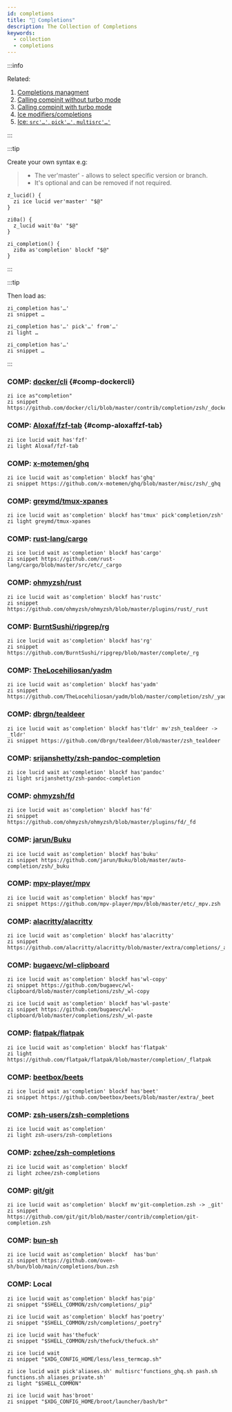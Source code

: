 ```yaml
---
id: completions
title: "🔺 Completions"
description: The Collection of Completions
keywords:
  - collection
  - completions
---
```


:::info

Related:

1. [Completions managment](/docs/guides/commands#completions-management)
2. [Calling compinit without turbo mode](/docs/guides/commands#calling-compinit-without-turbo-mode)
3. [Calling compinit with turbo mode](/docs/guides/commands#calling-compinit-with-turbo-mode)
4. [Ice modifiers/completions](/docs/guides/syntax/ice-modifiers#completions)
5. [Ice: `src'…'`, `pick'…'`, `multisrc'…'`](/docs/guides/syntax/ice#src-pick-multisrc)

:::

:::tip

Create your own syntax e.g:

> - The ver'master' - allows to select specific version or branch.
> - It's optional and can be removed if not required.

```shell showlinenumbers
z_lucid() {
  zi ice lucid ver'master' "$@"
}

zi0a() {
  z_lucid wait'0a' "$@"
}

zi_completion() {
  zi0a as'completion' blockf "$@"
}
```

:::

:::tip

Then load as:

```shell showlinenumbers
zi_completion has'…'
zi snippet …

zi_completion has'…' pick'…' from'…'
zi light …

zi_completion has'…'
zi snippet …
```

:::

### COMP: [docker/cli](https://github.com/docker/cli) {#comp-dockercli}

```shell showLineNumbers
zi ice as"completion"
zi snippet https://github.com/docker/cli/blob/master/contrib/completion/zsh/_docker
```

### COMP: [Aloxaf/fzf-tab](https://github.com/Aloxaf/fzf-tab) {#comp-aloxaffzf-tab}

```shell showLineNumbers
zi ice lucid wait has'fzf'
zi light Aloxaf/fzf-tab
```

### COMP: [x-motemen/ghq](https://github.com/x-motemen/ghq/blob/master/misc/zsh/_ghq)

```shell showLineNumbers
zi ice lucid wait as'completion' blockf has'ghq'
zi snippet https://github.com/x-motemen/ghq/blob/master/misc/zsh/_ghq
```

### COMP: [greymd/tmux-xpanes](https://github.com/greymd/tmux-xpanes)

```shell showLineNumbers
zi ice lucid wait as'completion' blockf has'tmux' pick'completion/zsh'
zi light greymd/tmux-xpanes
```

### COMP: [rust-lang/cargo](https://github.com/rust-lang/cargo/blob/master/src/etc/_cargo)

```shell showLineNumbers
zi ice lucid wait as'completion' blockf has'cargo'
zi snippet https://github.com/rust-lang/cargo/blob/master/src/etc/_cargo
```

### COMP: [ohmyzsh/rust](https://github.com/ohmyzsh/ohmyzsh/blob/master/plugins/rust/_rust)

```shell showLineNumbers
zi ice lucid wait as'completion' blockf has'rustc'
zi snippet https://github.com/ohmyzsh/ohmyzsh/blob/master/plugins/rust/_rust
```

### COMP: [BurntSushi/ripgrep/rg](https://github.com/BurntSushi/ripgrep/blob/master/complete/_rg)

```shell showLineNumbers
zi ice lucid wait as'completion' blockf has'rg'
zi snippet https://github.com/BurntSushi/ripgrep/blob/master/complete/_rg
```

### COMP: [TheLocehiliosan/yadm](https://github.com/TheLocehiliosan/yadm/blob/master/completion/zsh/_yadm)

```shell showLineNumbers
zi ice lucid wait as'completion' blockf has'yadm'
zi snippet https://github.com/TheLocehiliosan/yadm/blob/master/completion/zsh/_yadm
```

### COMP: [dbrgn/tealdeer](https://github.com/dbrgn/tealdeer/blob/master/zsh_tealdeer)

```shell showLineNumbers
zi ice lucid wait as'completion' blockf has'tldr' mv'zsh_tealdeer -> _tldr'
zi snippet https://github.com/dbrgn/tealdeer/blob/master/zsh_tealdeer
```

### COMP: [srijanshetty/zsh-pandoc-completion](https://github.com/srijanshetty/zsh-pandoc-completion)

```shell showLineNumbers
zi ice lucid wait as'completion' blockf has'pandoc'
zi light srijanshetty/zsh-pandoc-completion
```

### COMP: [ohmyzsh/fd](https://github.com/ohmyzsh/ohmyzsh/blob/master/plugins/fd/_fd)

```shell showLineNumbers
zi ice lucid wait as'completion' blockf has'fd'
zi snippet https://github.com/ohmyzsh/ohmyzsh/blob/master/plugins/fd/_fd
```

### COMP: [jarun/Buku](https://github.com/jarun/Buku/blob/master/auto-completion/zsh/_buku)

```shell showLineNumbers
zi ice lucid wait as'completion' blockf has'buku'
zi snippet https://github.com/jarun/Buku/blob/master/auto-completion/zsh/_buku
```

### COMP: [mpv-player/mpv](https://github.com/mpv-player/mpv/blob/master/etc/_mpv.zsh)

```shell showLineNumbers
zi ice lucid wait as'completion' blockf has'mpv'
zi snippet https://github.com/mpv-player/mpv/blob/master/etc/_mpv.zsh
```

### COMP: [alacritty/alacritty](https://github.com/alacritty/alacritty/blob/master/extra/completions/_alacritty)

```shell showLineNumbers
zi ice lucid wait as'completion' blockf has'alacritty'
zi snippet https://github.com/alacritty/alacritty/blob/master/extra/completions/_alacritty
```

### COMP: [bugaevc/wl-clipboard](https://github.com/bugaevc/wl-clipboard/blob/master/completions/zsh/)

```shell showLineNumbers
zi ice lucid wait as'completion' blockf has'wl-copy'
zi snippet https://github.com/bugaevc/wl-clipboard/blob/master/completions/zsh/_wl-copy

zi ice lucid wait as'completion' blockf has'wl-paste'
zi snippet https://github.com/bugaevc/wl-clipboard/blob/master/completions/zsh/_wl-paste
```

### COMP: [flatpak/flatpak](https://github.com/flatpak/flatpak/blob/master/completion/_flatpak)

```shell showLineNumbers
zi ice lucid wait as'completion' blockf has'flatpak'
zi light https://github.com/flatpak/flatpak/blob/master/completion/_flatpak
```

### COMP: [beetbox/beets](https://github.com/beetbox/beets/blob/master/extra/_beet)

```shell showLineNumbers
zi ice lucid wait as'completion' blockf has'beet'
zi snippet https://github.com/beetbox/beets/blob/master/extra/_beet
```

### COMP: [zsh-users/zsh-completions](https://github.com/zsh-users/zsh-completions)

```shell showLineNumbers
zi ice lucid wait as'completion'
zi light zsh-users/zsh-completions
```

### COMP: [zchee/zsh-completions](https://github.com/zchee/zsh-completions)

```shell showLineNumbers
zi ice lucid wait as'completion' blockf
zi light zchee/zsh-completions
```

### COMP: [git/git](https://github.com/git/git/blob/master/contrib/completion/git-completion.zsh)

```shell showLineNumbers
zi ice lucid wait as'completion' blockf mv'git-completion.zsh -> _git'
zi snippet https://github.com/git/git/blob/master/contrib/completion/git-completion.zsh
```

### COMP: [bun-sh](https://github.com/oven-sh/bun/blob/main/completions/bun.zsh)

```shell showLineNumbers
zi ice lucid wait as'completion' blockf  has'bun'
zi snippet https://github.com/oven-sh/bun/blob/main/completions/bun.zsh
```

### COMP: Local

```shell showLineNumbers
zi ice lucid wait as'completion' blockf has'pip'
zi snippet "$SHELL_COMMON/zsh/completions/_pip"

zi ice lucid wait as'completion' blockf has'poetry'
zi snippet "$SHELL_COMMON/zsh/completions/_poetry"

zi ice lucid wait has'thefuck'
zi snippet "$SHELL_COMMON/zsh/thefuck/thefuck.sh"

zi ice lucid wait
zi snippet "$XDG_CONFIG_HOME/less/less_termcap.sh"

zi ice lucid wait pick'aliases.sh' multisrc'functions_ghq.sh pash.sh functions.sh aliases_private.sh'
zi light "$SHELL_COMMON"

zi ice lucid wait has'broot'
zi snippet "$XDG_CONFIG_HOME/broot/launcher/bash/br"
```
